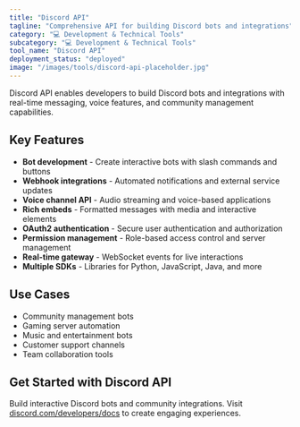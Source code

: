 ```yaml
---
title: "Discord API"
tagline: "Comprehensive API for building Discord bots and integrations"
category: "💻 Development & Technical Tools"
subcategory: "💻 Development & Technical Tools"
tool_name: "Discord API"
deployment_status: "deployed"
image: "/images/tools/discord-api-placeholder.jpg"
---
```

Discord API enables developers to build Discord bots and integrations with real-time messaging, voice features, and community management capabilities.

## Key Features

- **Bot development** - Create interactive bots with slash commands and buttons
- **Webhook integrations** - Automated notifications and external service updates
- **Voice channel API** - Audio streaming and voice-based applications
- **Rich embeds** - Formatted messages with media and interactive elements
- **OAuth2 authentication** - Secure user authentication and authorization
- **Permission management** - Role-based access control and server management
- **Real-time gateway** - WebSocket events for live interactions
- **Multiple SDKs** - Libraries for Python, JavaScript, Java, and more

## Use Cases

- Community management bots
- Gaming server automation
- Music and entertainment bots
- Customer support channels
- Team collaboration tools

## Get Started with Discord API

Build interactive Discord bots and community integrations. Visit [discord.com/developers/docs](https://discord.com/developers/docs) to create engaging experiences.
